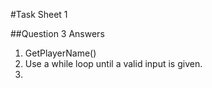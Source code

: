 #Task Sheet 1

##Question 3 Answers

1. GetPlayerName()
2. Use a while loop until a valid input is given.
3. 
